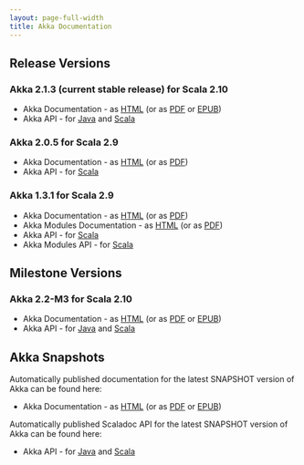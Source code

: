 ```yaml
---
layout: page-full-width
title: Akka Documentation
---
```


## Release Versions

### Akka 2.1.3 (current stable release) for Scala 2.10

* Akka Documentation - as [HTML](http://doc.akka.io/docs/akka/2.1.3) (or as [PDF](http://doc.akka.io/docs/akka/2.1.3/Akka.pdf) or [EPUB](http://doc.akka.io/docs/akka/2.1.3/Akka.epub)) 
* Akka API - for [Java](http://doc.akka.io/japi/akka/2.1.3/) and [Scala](http://doc.akka.io/api/akka/2.1.3/)

### Akka 2.0.5 for Scala 2.9

* Akka Documentation - as [HTML](http://doc.akka.io/docs/akka/2.0.5) (or as [PDF](http://doc.akka.io/docs/akka/2.0.5/Akka.pdf))
* Akka API - for [Scala](http://doc.akka.io/api/akka/2.0.5)


### Akka 1.3.1 for Scala 2.9

* Akka Documentation - as [HTML](http://doc.akka.io/docs/akka/1.3.1) (or as [PDF](http://doc.akka.io/docs/akka/1.3.1/Akka.pdf))
* Akka Modules Documentation - as [HTML](http://doc.akka.io/docs/akka-modules/1.3.1) (or as [PDF](http://doc.akka.io/docs/akka-modules/1.3.1/AkkaModules.pdf))
* Akka API - for [Scala](http://doc.akka.io/api/akka/1.3.1)
* Akka Modules API - for [Scala](http://doc.akka.io/api/akka-modules/1.3.1)


## Milestone Versions

### Akka 2.2-M3 for Scala 2.10

* Akka Documentation - as [HTML](http://doc.akka.io/docs/akka/2.2-M3) (or as [PDF](http://doc.akka.io/docs/akka/2.2-M3/Akka.pdf) or [EPUB](http://doc.akka.io/docs/akka/2.2-M3/Akka.epub))
* Akka API - for  [Java](http://doc.akka.io/japi/akka/2.2-M3/) and [Scala](http://doc.akka.io/api/akka/2.2-M3/)

## Akka Snapshots

Automatically published documentation for the latest SNAPSHOT version of Akka can be found here:

* Akka Documentation - as [HTML](http://doc.akka.io/docs/akka/snapshot/) (or as [PDF](http://doc.akka.io/docs/akka/snapshot/Akka.pdf) or [EPUB](http://doc.akka.io/docs/akka/snapshot/Akka.epub))

Automatically published Scaladoc API for the latest SNAPSHOT version of Akka can be found here:

* Akka API - for [Java](http://doc.akka.io/japi/akka/snapshot/) and [Scala](http://doc.akka.io/api/akka/snapshot/)
